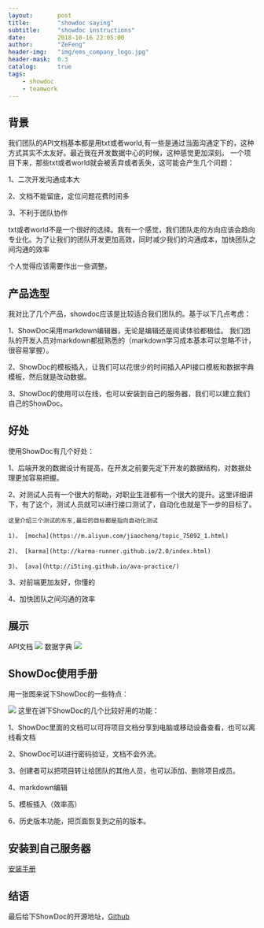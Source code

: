 ```yaml
---
layout:       post
title:        "showdoc saying"
subtitle:     "showdoc instructions"
date:         2018-10-16 22:05:00
author:       "ZeFeng"
header-img:   "img/ems_company_logo.jpg"
header-mask:  0.3
catalog:      true
tags:
    - showdoc
    - teamwork
---
```



## 背景
  我们团队的API文档基本都是用txt或者world,有一些是通过当面沟通定下的，这种方式其实不太友好。最近我在开发数据中心的时候，这种感觉更加深刻。
一个项目下来，那些txt或者world就会被丢弃或者丢失，这可能会产生几个问题：

1、二次开发沟通成本大

2、文档不能留底，定位问题花费时间多

3、不利于团队协作

  txt或者world不是一个很好的选择。我有一个感觉，我们团队走的方向应该会趋向专业化。为了让我们的团队开发更加高效，同时减少我们的沟通成本，加快团队之间沟通的效率

  个人觉得应该需要作出一些调整。

## 产品选型
  我对比了几个产品，showdoc应该是比较适合我们团队的。基于以下几点考虑：

1、ShowDoc采用markdown编辑器，无论是编辑还是阅读体验都极佳。
我们团队的开发人员对markdown都挺熟悉的（markdown学习成本基本可以忽略不计，很容易掌握）。

2、ShowDoc的模板插入，让我们可以花很少的时间插入API接口模板和数据字典模板，然后就是改动数据。

3、ShowDoc的使用可以在线，也可以安装到自己的服务器，我们可以建立我们自己的ShowDoc。


## 好处
使用ShowDoc有几个好处：

1、后端开发的数据设计有提高，在开发之前要先定下开发的数据结构，对数据处理更加容易把握。

2、对测试人员有一个很大的帮助，对职业生涯都有一个很大的提升。这里详细讲下，有了这个，测试人员就可以进行接口测试了，自动化也就是下一步的目标了。

    这里介绍三个测试的东东,最后的目标都是指向自动化测试

    1)、 [mocha](https://m.aliyun.com/jiaocheng/topic_75092_1.html) 

    2)、 [karma](http://karma-runner.github.io/2.0/index.html) 

    3)、 [ava](http://i5ting.github.io/ava-practice/) 

3、对前端更加友好，你懂的

4、加快团队之间沟通的效率


## 展示
API文档
<img src="https://00feng00.github.io/img/showdoc_interface-saying.jpg">
数据字典
<img src="https://00feng00.github.io/img/showdoc_data-saying.jpg">

## ShowDoc使用手册
用一张图来说下ShowDoc的一些特点：

<img src="https://00feng00.github.io/img/showdoc-goodPoint.jpg">
这里在讲下ShowDoc的几个比较好用的功能：

1、ShowDoc里面的文档可以可将项目文档分享到电脑或移动设备查看，也可以离线看文档

2、ShowDoc可以进行密码验证，文档不会外流。

3、创建者可以把项目转让给团队的其他人员，也可以添加、删除项目成员。

4、markdown编辑

5、模板插入（效率高）

6、历史版本功能，把页面恢复到之前的版本。


## 安装到自己服务器
[安装手册](https://www.showdoc.cc/help?page_id=13732)


## 结语
最后给下ShowDoc的开源地址，[Github](https://github.com/star7th/showdoc)







